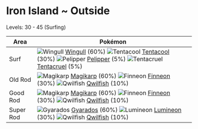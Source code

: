 # Iron Island ~ Outside
Levels: 30 - 45 (Surfing)

Area       | Pokémon
---        | ---
Surf       | ![][278]  [Wingull] (60%) ![][072]  [Tentacool] (30%) ![][279]  [Pelipper] (5%)  ![][073]  [Tentacruel] (5%)
Old Rod    | ![][129]  [Magikarp] (60%) ![][456]  [Finneon] (30%) ![][211]  [Qwilfish] (10%)
Good Rod   | ![][129]  [Magikarp] (60%) ![][456]  [Finneon] (30%) ![][211]  [Qwilfish] (10%)
Super Rod  | ![][130]  [Gyarados] (60%) ![][457]  [Lumineon] (30%) ![][211]  [Qwilfish] (10%)


[072]: https://raw.githubusercontent.com/PokeAPI/sprites/master/sprites/pokemon/72.png "Tentacool"
[073]: https://raw.githubusercontent.com/PokeAPI/sprites/master/sprites/pokemon/73.png "Tentacruel"
[129]: https://raw.githubusercontent.com/PokeAPI/sprites/master/sprites/pokemon/129.png "Magikarp"
[130]: https://raw.githubusercontent.com/PokeAPI/sprites/master/sprites/pokemon/130.png "Gyarados"
[211]: https://raw.githubusercontent.com/PokeAPI/sprites/master/sprites/pokemon/211.png "Qwilfish"
[278]: https://raw.githubusercontent.com/PokeAPI/sprites/master/sprites/pokemon/278.png "Wingull"
[279]: https://raw.githubusercontent.com/PokeAPI/sprites/master/sprites/pokemon/279.png "Pelipper"
[456]: https://raw.githubusercontent.com/PokeAPI/sprites/master/sprites/pokemon/456.png "Finneon"
[457]: https://raw.githubusercontent.com/PokeAPI/sprites/master/sprites/pokemon/457.png "Lumineon"
[Tentacool]: pokemon_changes/072/
[Tentacruel]: pokemon_changes/073/
[Magikarp]: pokemon_changes/129/
[Gyarados]: pokemon_changes/130/
[Qwilfish]: pokemon_changes/211/
[Wingull]: pokemon_changes/278/
[Pelipper]: pokemon_changes/279/
[Finneon]: pokemon_changes/456/
[Lumineon]: pokemon_changes/457/
